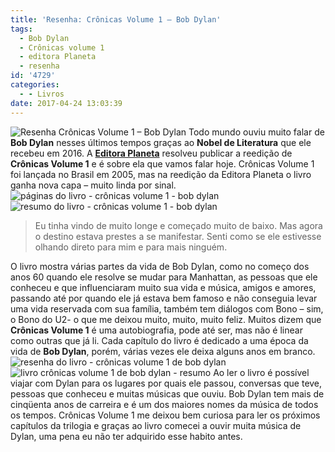 ```yaml
---
title: 'Resenha: Crônicas Volume 1 – Bob Dylan'
tags:
  - Bob Dylan
  - Crônicas volume 1
  - editora Planeta
  - resenha
id: '4729'
categories:
  - - Livros
date: 2017-04-24 13:03:39
---
```


![Resenha Crônicas Volume 1 – Bob Dylan ](http://natalia.blog.br/wp-content/uploads/2017/04/capa-Crônicas-Volume-1-–-Bob-Dylan.jpg) Todo mundo ouviu muito falar de **Bob Dylan** nesses últimos tempos graças ao **Nobel de Literatura** que ele recebeu em 2016. A [**Editora Planeta**](http://www.planetadelivros.com.br/) resolveu publicar a reedição de **Crônicas Volume 1** e é sobre ela que vamos falar hoje. Crônicas Volume 1 foi lançada no Brasil em 2005, mas na reedição da Editora Planeta o livro ganha nova capa – muito linda por sinal. ![páginas do livro - crônicas volume 1 - bob dylan](http://natalia.blog.br/wp-content/uploads/2017/04/resenha-crônicas-volume-1-bob-dylan.jpg) ![resumo do livro - crônicas volume 1 - bob dylan](http://natalia.blog.br/wp-content/uploads/2017/04/lombada-do-livro-crônicas-volume-I-bob-dylan-1.jpg)

> Eu tinha vindo de muito longe e começado muito de baixo. Mas agora o destino estava prestes a se manifestar. Senti como se ele estivesse olhando direto para mim e para mais ninguém.

O livro mostra várias partes da vida de Bob Dylan, como no começo dos anos 60 quando ele resolve se mudar para Manhattan, as pessoas que ele conheceu e que influenciaram muito sua vida e música, amigos e amores, passando até por quando ele já estava bem famoso e não conseguia levar uma vida reservada com sua família, também tem diálogos com Bono – sim, o Bono do U2- o que me deixou muito, muito, muito feliz. Muitos dizem que **Crônicas Volume 1** é uma autobiografia, pode até ser, mas não é linear como outras que já li. Cada capítulo do livro é dedicado a uma época da vida de **Bob Dylan**, porém, várias vezes ele deixa alguns anos em branco. ![resenha do livro - crônicas volume 1 de bob dylan](http://natalia.blog.br/wp-content/uploads/2017/04/contra-capa-do-livro-crônicas-volume-1-de-Bob-Dylan.jpg) ![livro crônicas volume 1 de bob dylan - resumo](http://natalia.blog.br/wp-content/uploads/2017/04/resenha-do-livro-crônicas-volume-1-Bob-Dylan.jpg) Ao ler o livro é possível viajar com Dylan para os lugares por quais ele passou, conversas que teve, pessoas que conheceu e muitas músicas que ouviu. Bob Dylan tem mais de cinqüenta anos de carreira e é um dos maiores nomes da música de todos os tempos. Crônicas Volume 1 me deixou bem curiosa para ler os próximos capítulos da trilogia e graças ao livro comecei a ouvir muita música de Dylan, uma pena eu não ter adquirido esse habito antes.